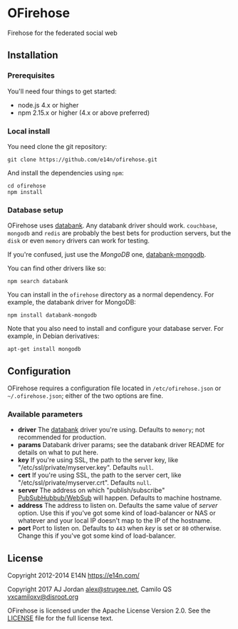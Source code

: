 # OFirehose

Firehose for the federated social web

## Installation

### Prerequisites

You'll need four things to get started:

* node.js 4.x or higher
* npm 2.15.x or higher (4.x or above preferred)

### Local install

You need clone the git repository:

    git clone https://github.com/e14n/ofirehose.git

And install the dependencies using `npm`:

    cd ofirehose
    npm install

### Database setup

OFirehose uses [databank][]. Any databank driver should work.
`couchbase`, `mongodb` and `redis` are probably the best
bets for production servers, but the `disk` or even `memory` drivers
can work for testing.

If you're confused, just use the *MongoDB* one, [databank-mongodb](https://www.npmjs.com/package/databank-mongodb).

You can find other drivers like so:

    npm search databank

You can install in the `ofirehose` directory as a normal dependency.
For example, the databank driver for MongoDB:

    npm install databank-mongodb

Note that you also need to install and configure your database server. 
For example, in Debian derivatives:

    apt-get install mongodb

## Configuration

OFirehose requires a configuration file located in `/etc/ofirehose.json` or `~/.ofirehose.json`; either of the two options are fine.

### Available parameters

* **driver** The [databank][] driver you're using. Defaults to `memory`; not recommended for production.
* **params** Databank driver params; see the databank driver README for details on what to put here.
* **key** If you're using SSL, the path to the server key, like
   "/etc/ssl/private/myserver.key". Defaults `null`.
* **cert** If you're using SSL, the path to the server cert, like
   "/etc/ssl/private/myserver.crt". Defaults `null`.
* **server** The address on which "publish/subscribe" [PubSubHubbub/WebSub][websub] will happen. Defaults to machine hostname.
* **address** The address to listen on. Defaults the same value of *server* option. Use this if you've got some kind of load-balancer or NAS or whatever and your local IP doesn't map to the IP of the hostname.
* **port** Port to listen on. Defaults to `443` when *key* is set or `80` otherwise. Change this if you've got some kind of load-balancer.
   
## License

Copyright 2012-2014 E14N https://e14n.com/

Copyright 2017 AJ Jordan <alex@strugee.net>, Camilo QS <vxcamiloxv@disroot.org>

OFirehose is licensed under the Apache License Version 2.0. See the [LICENSE][] file for the full license text.

[databank]: https://github.com/evanp/databank
[LICENSE]: https://github.com/e14n/ofirehose/blob/master/LICENSE
[websub]: https://www.w3.org/TR/websub/
